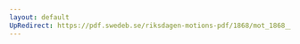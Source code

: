 ```yaml
---
layout: default
UpRedirect: https://pdf.swedeb.se/riksdagen-motions-pdf/1868/mot_1868__ak__00180.pdf
---
```

